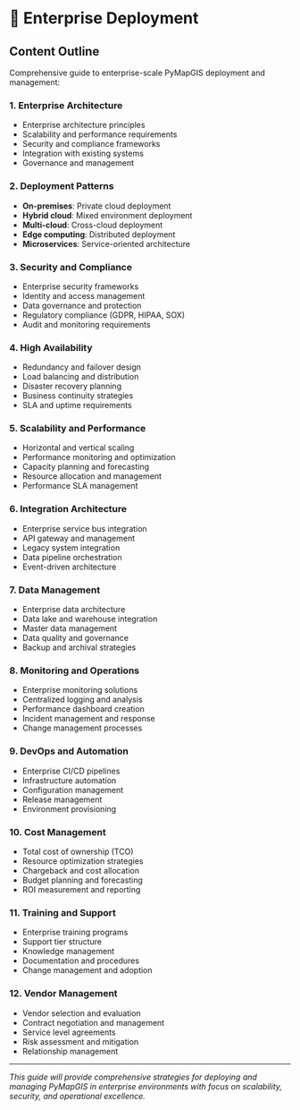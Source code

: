 # 🏢 Enterprise Deployment

## Content Outline

Comprehensive guide to enterprise-scale PyMapGIS deployment and management:

### 1. Enterprise Architecture
- Enterprise architecture principles
- Scalability and performance requirements
- Security and compliance frameworks
- Integration with existing systems
- Governance and management

### 2. Deployment Patterns
- **On-premises**: Private cloud deployment
- **Hybrid cloud**: Mixed environment deployment
- **Multi-cloud**: Cross-cloud deployment
- **Edge computing**: Distributed deployment
- **Microservices**: Service-oriented architecture

### 3. Security and Compliance
- Enterprise security frameworks
- Identity and access management
- Data governance and protection
- Regulatory compliance (GDPR, HIPAA, SOX)
- Audit and monitoring requirements

### 4. High Availability
- Redundancy and failover design
- Load balancing and distribution
- Disaster recovery planning
- Business continuity strategies
- SLA and uptime requirements

### 5. Scalability and Performance
- Horizontal and vertical scaling
- Performance monitoring and optimization
- Capacity planning and forecasting
- Resource allocation and management
- Performance SLA management

### 6. Integration Architecture
- Enterprise service bus integration
- API gateway and management
- Legacy system integration
- Data pipeline orchestration
- Event-driven architecture

### 7. Data Management
- Enterprise data architecture
- Data lake and warehouse integration
- Master data management
- Data quality and governance
- Backup and archival strategies

### 8. Monitoring and Operations
- Enterprise monitoring solutions
- Centralized logging and analysis
- Performance dashboard creation
- Incident management and response
- Change management processes

### 9. DevOps and Automation
- Enterprise CI/CD pipelines
- Infrastructure automation
- Configuration management
- Release management
- Environment provisioning

### 10. Cost Management
- Total cost of ownership (TCO)
- Resource optimization strategies
- Chargeback and cost allocation
- Budget planning and forecasting
- ROI measurement and reporting

### 11. Training and Support
- Enterprise training programs
- Support tier structure
- Knowledge management
- Documentation and procedures
- Change management and adoption

### 12. Vendor Management
- Vendor selection and evaluation
- Contract negotiation and management
- Service level agreements
- Risk assessment and mitigation
- Relationship management

---

*This guide will provide comprehensive strategies for deploying and managing PyMapGIS in enterprise environments with focus on scalability, security, and operational excellence.*
